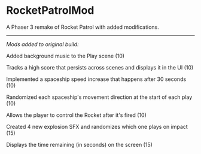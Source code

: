 # RocketPatrolMod
A Phaser 3 remake of Rocket Patrol with added modifications.

---------------------------------------------------------

*Mods added to original build:*


Added background music to the Play scene (10)

Tracks a high score that persists across scenes and displays it in the UI (10)

Implemented a spaceship speed increase that happens after 30 seconds (10)

Randomized each spaceship's movement direction at the start of each play (10)

Allows the player to control the Rocket after it's fired (10) 

Created 4 new explosion SFX and randomizes which one plays on impact (15) 

Displays the time remaining (in seconds) on the screen (15)
